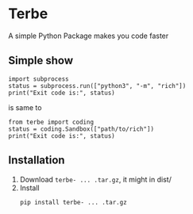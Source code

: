 # Terbe
A simple Python Package makes you code faster


## Simple show

```python3
import subprocess
status = subprocess.run(["python3", "-m", "rich"])
print("Exit code is:", status)
```

is same to 

```python3
from terbe import coding
status = coding.Sandbox(["path/to/rich"])
print("Exit code is:", status)
```

## Installation

1. Download `terbe- ... .tar.gz`, it might in dist/
2. Install
   ```bash
   pip install terbe- ... .tar.gz
   ```
